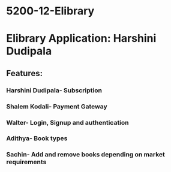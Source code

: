 # 5200-12-Elibrary

# Elibrary Application:  Harshini Dudipala
## Features:
### Harshini Dudipala- Subscription
### Shalem Kodali- Payment Gateway
### Walter- Login, Signup and authentication
### Adithya- Book types
### Sachin- Add and remove books depending on market requirements
